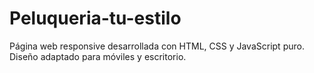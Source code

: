 # Peluqueria-tu-estilo
Página web responsive desarrollada con HTML, CSS y JavaScript puro. Diseño adaptado para móviles y escritorio.
